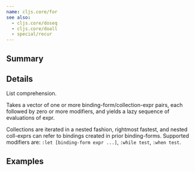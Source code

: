 ```yaml
---
name: cljs.core/for
see also:
  - cljs.core/doseq
  - cljs.core/doall
  - special/recur
---
```


## Summary

## Details

List comprehension.

Takes a vector of one or more binding-form/collection-expr pairs, each followed
by zero or more modifiers, and yields a lazy sequence of evaluations of expr.

Collections are iterated in a nested fashion, rightmost fastest, and nested
coll-exprs can refer to bindings created in prior binding-forms. Supported
modifiers are: `:let [binding-form expr ...]`, `:while test`, `:when test`.

## Examples
